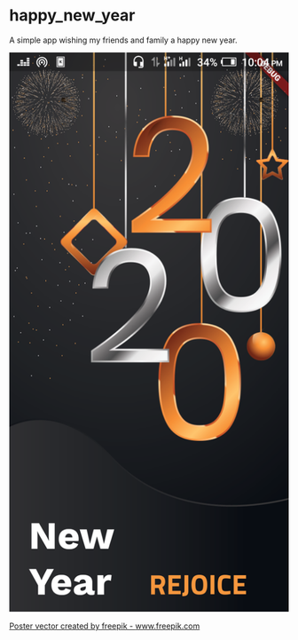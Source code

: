 # happy_new_year

A simple app wishing my friends and family a happy new year.

![Preview Image](preview.png)

<a href="https://www.freepik.com/free-photos-vectors/poster">Poster vector created by freepik - www.freepik.com</a>
